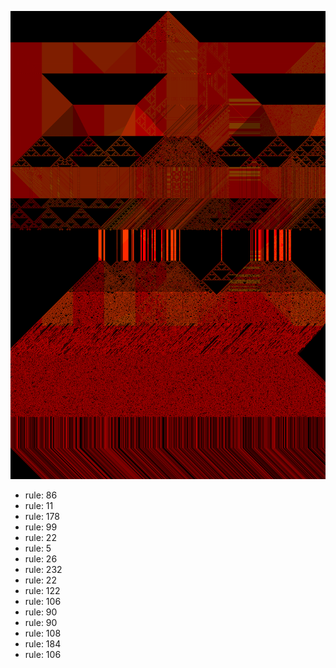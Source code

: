 ![photo](./output.png) 
 * rule: 86
* rule: 11
* rule: 178
* rule: 99
* rule: 22
* rule: 5
* rule: 26
* rule: 232
* rule: 22
* rule: 122
* rule: 106
* rule: 90
* rule: 90
* rule: 108
* rule: 184
* rule: 106
